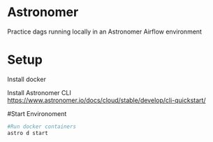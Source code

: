 # Astronomer
Practice dags running locally in an Astronomer Airflow environment

# Setup
Install docker

Install Astronomer CLI https://www.astronomer.io/docs/cloud/stable/develop/cli-quickstart/

#Start Environoment

```bash
#Run docker containers 
astro d start 
```
